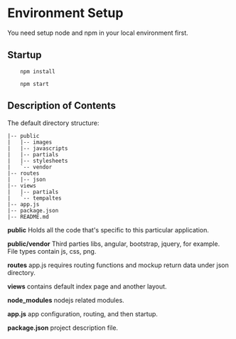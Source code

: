 Environment Setup
==================

You need setup node and npm in your local environment first.


Startup
--------

```
    npm install
```

```
    npm start
```

Description of Contents
------------------------

The default directory structure:

    |-- public
    |   |-- images
    |   |-- javascripts 
    |   |-- partials
    |   |-- stylesheets
    |   `-- vendor       
    |-- routes
    |   |-- json
    |-- views
    |   |-- partials
    |   `-- tempaltes
    |-- app.js
    |-- package.json
    |-- README.md
 
**public**
    Holds all the code that's specific to this particular application.

**public/vendor**
    Third parties libs, angular, bootstrap, jquery, for example. File types contain js, css, png.  

**routes**
    app.js requires routing functions and mockup return data under json directory.
  
**views**
    contains default index page and another layout.
  
**node_modules**
    nodejs related modules.

**app.js**
    app configuration, routing, and then startup.

**package.json**
    project description file.
